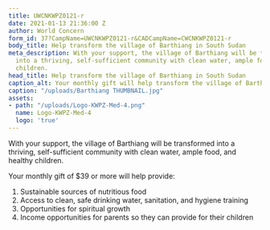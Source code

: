 ```yaml
---
title: UWCNKWPZ0121-r
date: 2021-01-13 21:36:00 Z
author: World Concern
form_id: 37?CampName=UWCNKWPZ0121-r&CADCampName=CWCNKWPZ0121-r
body_title: Help transform the village of Barthiang in South Sudan
meta_description: With your support, the village of Barthiang will be transformed
  into a thriving, self-sufficient community with clean water, ample food, and healthy
  children.
head_title: Help transform the village of Barthiang in South Sudan
caption_alt: Your monthly gift will help transform the village of Barthiang!
caption: "/uploads/Barthiang THUMBNAIL.jpg"
assets:
- path: "/uploads/Logo-KWPZ-Med-4.png"
  name: Logo-KWPZ-Med-4
  logo: 'true'
---
```


With your support, the village of Barthiang will be transformed into a thriving, self-sufficient community with clean water, ample food, and healthy children.

Your monthly gift of $39 or more will help provide:

1. Sustainable sources of nutritious food
2. Access to clean, safe drinking water, sanitation, and hygiene training
3. Opportunities for spiritual growth
4. Income opportunities for parents so they can provide for their children
